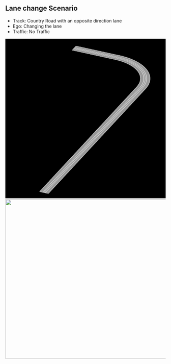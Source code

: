 ## Lane change Scenario

- Track: Country Road with an opposite direction lane
- Ego: Changing the lane
- Traffic: No Traffic


<img src="https://github.com/PerpetuumProgress/OVAL-Assets/blob/dev/algorithms/esmini/scenarios/Examples/Curve_r100.PNG" width="1000" height="500"/>

<img src="https://github.com/PerpetuumProgress/OVAL-Assets/blob/dev/algorithms/esmini/scenarios/Examples/lane_change_simple.gif" width="1000" height="500"/>
